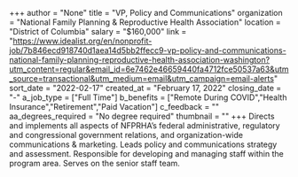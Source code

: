 +++
author = "None"
title = "VP, Policy and Communications"
organization = "National Family Planning & Reproductive Health Association"
location = "District of Columbia"
salary = "$160,000"
link = "https://www.idealist.org/en/nonprofit-job/7b846ecd918740d1aea14d5bb2ffecc9-vp-policy-and-communications-national-family-planning-reproductive-health-association-washington?utm_content=regular&email_id=6e7462e46659440fa4712fce50537a63&utm_source=transactional&utm_medium=email&utm_campaign=email-alerts"
sort_date = "2022-02-17"
created_at = "February 17, 2022"
closing_date = "-"
a_job_type = ["Full Time"]
b_benefits = ["Remote During COVID","Health Insurance","Retirement","Paid Vacation"]
c_feedback = ""
aa_degrees_required = "No degree required"
thumbnail = ""
+++
Directs and implements all aspects of NFPRHA’s federal administrative, regulatory and congressional government relations, and organization-wide communications & marketing. Leads policy and communications strategy and assessment. Responsible for developing and managing staff within the program area. Serves on the senior staff team.

